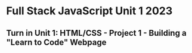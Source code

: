 # Full Stack JavaScript Unit 1 2023
## Turn in Unit 1: HTML/CSS - Project 1 - Building a "Learn to Code" Webpage
